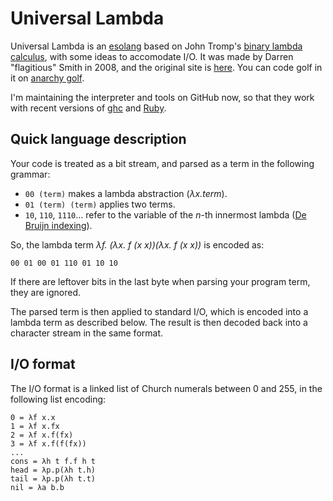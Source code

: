 # Universal Lambda
Universal Lambda is an [esolang](https://en.wikipedia.org/wiki/Esoteric_programming_language) based on John Tromp's [binary lambda calculus](https://tromp.github.io/cl/Binary_lambda_calculus.html), with some ideas to accomodate I/O. It was made by Darren "flagitious" Smith in 2008, and the original site is [here](http://web.archive.org/web/20200707185352/http://www.golfscript.com/lam/). You can code golf in it on [anarchy golf](https://golf.shinh.org).

I'm maintaining the interpreter and tools on GitHub now, so that they work with recent versions of [ghc](https://www.haskell.org/ghc/) and [Ruby](https://www.ruby-lang.org/en/).

## Quick language description
Your code is treated as a bit stream, and parsed as a term in the following grammar:

* `00 (term)` makes a lambda abstraction (_λx.term_).
* `01 (term) (term)` applies two terms.
* `10`, `110`, `1110`… refer to the variable of the _n_-th innermost lambda ([De Bruijn indexing](https://en.wikipedia.org/wiki/De_Bruijn_index)).

So, the lambda term _λf. (λx. f (x x))(λx. f (x x))_ is encoded as:

    00 01 00 01 110 01 10 10 

If there are leftover bits in the last byte when parsing your program term, they are ignored.

The parsed term is then applied to standard I/O, which is encoded into a lambda term as described below. The result is then decoded back into a character stream in the same format.

## I/O format

The I/O format is a linked list of Church numerals between 0 and 255, in the following list encoding:

    0 = λf x.x
    1 = λf x.fx
    2 = λf x.f(fx)
    3 = λf x.f(f(fx))
    ...
    cons = λh t f.f h t
    head = λp.p(λh t.h)
    tail = λp.p(λh t.t)
    nil = λa b.b
